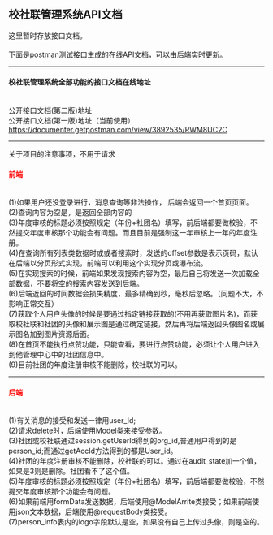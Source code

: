 <h2>校社联管理系统API文档</h2>
这里暂时存放接口文档。<br/><br/>
下面是postman测试接口生成的在线API文档，可以由后端实时更新。
<br/>
<hr/>
<h4>校社联管理系统全部功能的接口文档在线地址</h4>
<br/>
公开接口文档(第二版)地址 
<a target="_blank" href="">
</a>
<br/>
公开接口文档(第一版)地址（当前使用） 
<a target="_blank" href="https://documenter.getpostman.com/view/3892535/RWM8UC2C">
https://documenter.getpostman.com/view/3892535/RWM8UC2C
</a>


<hr/>
关于项目的注意事项，不用于请求<br/>
<font color="red"><h4>前端</h4></font><br/>
(1)如果用户还没登录进行，消息查询等非法操作， 后端会返回一个首页页面。<br/>
(2)查询内容为空是，是返回全部内容的<br/>
(3)年度审核的标题必须按照规定（年份+社团名）填写，前后端都要做校验，不然提交年度审核那个功能会有问题。而且目前是强制这一年审核上一年的年度注册。<br/>
(4)在查询所有列表类数据时或或者搜索时，发送的offset参数是表示页码，默认在后端以分页形式实现，前端可以利用这个实现分页或瀑布流。<br/>
(5)在实现搜索的时候，前端如果发现搜索内容为空，最后自己将发送一次加载全部数据，不要将空的搜索内容发送到后端。<br/>
(6)后端返回的时间数据会损失精度，最多精确到秒，毫秒后忽略。（问题不大，不影响正常交互）<br/>
(7)获取个人用户头像的时候是要通过指定链接获取的(不用再获取图片名)，而获取校社联和社团的头像和展示图是通过确定链接，然后再将后端返回头像图名或展示图名加到图片资源后面。<br/>
(8)在首页不能执行点赞功能，只能查看，要进行点赞功能，必须让个人用户进入到他管理中心中的社团信息中。<br/>
(9)目前社团的年度注册审核不能删除，校社联的可以。

<hr/>
<font color="red"><h4>后端</h4></font><br/>
(1)有关消息的接受和发送一律用user_Id;<br/>
(2)请求delete时，后端使用Model类来接受参数。<br/>
(3)社团或校社联通过session.getUserId得到的org_id,普通用户得到的是person_id;而通过getAccId方法得到的都是User_id。<br/>
(4)社团的年度注册审核不能删除，校社联的可以。通过在audit_state加一个值，如果是3则是删除。社团看不了这个值。<br/>
(5)年度审核的标题必须按照规定（年份+社团名）填写，前后端都要做校验，不然提交年度审核那个功能会有问题。<br/>
(6)如果前端用formData发送数据，后端使用@ModelArrite类接受；如果前端使用json文本数据，后端使用@requestBody类接受。<br/>
(7)person_info表内的logo字段默认是空，如果没有自己上传过头像，则是空的。<br/>
